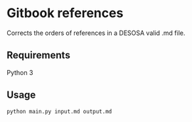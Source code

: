 # Gitbook references

Corrects the orders of references in a DESOSA valid .md file.

## Requirements

Python 3

## Usage

```bash
python main.py input.md output.md
```